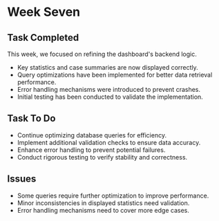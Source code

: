 # Week Seven  

## Task Completed  
This week, we focused on refining the dashboard's backend logic.  
- Key statistics and case summaries are now displayed correctly.  
- Query optimizations have been implemented for better data retrieval performance.   
- Error handling mechanisms were introduced to prevent crashes.  
- Initial testing has been conducted to validate the implementation.  

## Task To Do  
- Continue optimizing database queries for efficiency.  
- Implement additional validation checks to ensure data accuracy.  
- Enhance error handling to prevent potential failures.  
- Conduct rigorous testing to verify stability and correctness.  

## Issues  
- Some queries require further optimization to improve performance.  
- Minor inconsistencies in displayed statistics need validation.  
- Error handling mechanisms need to cover more edge cases.  

